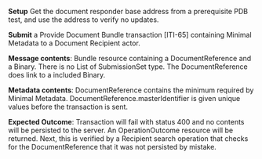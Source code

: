 **Setup** Get the document responder base address from a prerequisite PDB test, and use the address to verify no updates.

**Submit** a Provide Document Bundle transaction [ITI-65] containing Minimal Metadata to a Document Recipient
actor. 

**Message contents**: Bundle resource containing a DocumentReference and a Binary. There is
no List of SubmissionSet type. The DocumentReference does link to a included Binary.

**Metadata contents**: DocumentReference contains the minimum required by Minimal
 Metadata.   DocumentReference.masterIdentifier is given unique values before the transaction is sent.

**Expected Outcome**: Transaction will fail with status 400 and no contents will be persisted to the server. An OperationOutcome resource will be returned. Next, this is verified by a Recipient search operation that checks for the DocumentReference that it was not persisted by mistake.
